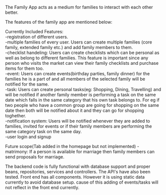 The Family App acts as a medium for families to interact with each other better.

The features of the family app are mentioned below:

Currently Included Features:  
  -registration of different users.  
  -multiple families of every user. Users can create multiple families (core family, extended family etc.) and add family members to them.  
  -checklist handeling: Users can create checklists which can be personal as well as belong to different families. This feature is important since any person who visits the market can view their family checklists and purchase items for them too.  
  -event: Users can create events(birthday parties, family dinner) for the families he is a part of and all members of the selected family will be notified for the same.  
  -task: Users can create personal tasks(eg: Shopping, Dining, Travelling) and will be notified if another family member is performing a task on the same date which falls in the same category that his own task belongs to. For eg if two people who have a common group are going for shopping on the same date then both will be notified about it and they can go for shopping toghether.  
  -notification system: Users will be notified whenever they are added to families, invited for events or if their family members are performing the same category task on the same day.  
  -user login and signup
  
Future scope(Tab added in the homepage but not implemented)
  -matrimony: If a person is available for marriage then family members can send proposals for marriage.  
  
The backend code is fully functional with database support and proper beans, repositories, services and controllers. The API's have also been tested. 
Front end has all components. However it is using static data currently to avoid database setup. cause of this adding of events/tasks will not reflect in the front end currently.

